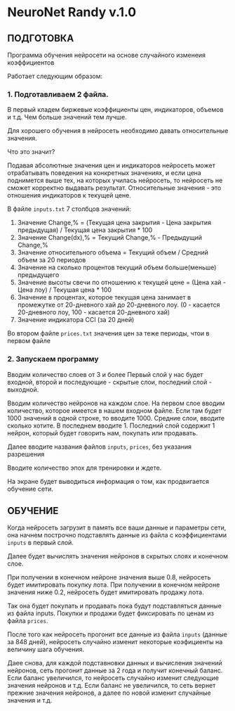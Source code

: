 # NeuroNet Randy v.1.0

## ПОДГОТОВКА

Программа обучения нейросети на основе случайного изменеия коэффициентов

Работает следующим образом:

### 1. Подготавливаем 2 файла.

В первый кладем биржевые коэффициенты цен, индикаторов, объемов и т.д. Чем больше значений тем лучше.

Для хорошего обучения в нейросеть необходимо давать относительные значения.

Что это значит?

Подавая абсолютные значения цен и индикаторов нейросеть может отрабатывать поведения на конкретных значениях, и если цена поднимется выше тех, на которых училась нейросеть, то нейросеть не сможет корректно выдавать результат.
Относительные значения - это отношения индикаторов к текущей цене.

В файле `inputs.txt` 7 столбцов значений:
1. Значение Change,% = (Текущая цена закрытия - Цена закрытия предыдущая) / Текущая цена закрытия * 100
2. Значение Change(dx),% = Текущий Change,% - Предыдущий Change,%
3. Значение относительного объема = Текущий объем / Средний объем за 20 периодов
4. Значение на сколько процентов текущий объем больше(меньше) предыдущего
5. Значение высоты свечи по отношению к текущей цене = (Цена хай - Цена лоу) / Текушая цена * 100
6. Значение в процентах, которое текущая цена занимает в промежутке от 20-дневного хай до 20-дневного лоу. (0 - касается 20-дневного лоу, 100 - касается 20-дневного хай)
7. Значение индикатора CCI (за 20 дней)

Во втором файле `prices.txt` значения цен за теже периоды, чтои в первом файле

### 2.  Запускаем программу

Вводим количество слоев от 3 и более
Первый слой у нас будет входной, второй и последующие - скрытые слои, последний слой - выходной.

Вводим количество нейронов на каждом слое.
На первом слое вводим количество, которое имеется в нашем входном файле. Если там будет 1000 значений в одной строке, то вводите 1000.
Средние слои, вводите сколько хотите.
В последнем вводите 1. Последний слой содержит 1 нейрон, который будет говорить нам, покупать или продавать.

Далее вводите названия файлов `inputs`, `prices`, без указания разрешения

Вводите количество эпох для тренировки и ждете.

На экране будет выводиться информация о том, как продвигается обучение сети.

## ОБУЧЕНИЕ

Когда нейросеть загрузит в память все ваши данные и параметры сети, она начнем построчно подставлять данные из файла с коэффициентами `inputs` в первый слой.

Далее будет вычислять значения нейронов в скрытых слоях и конечном слое.

При получении в конечном нейроне значения выше 0.8, нейросеть будет имитировать покупку лота.
При получении в конечном нейроне значения ниже 0.2, нейросеть будет имитировать продажу лота.

Так она будет покупать и продавать пока будут подставляться данные из файла inputs. Покупки и продажи будет фиксировать по ценам из файла `prices`.

После того как нейросеть прогонит все данные из файла `inputs` (данные за 848 дней), нейросеть случайно изменит некоторые коэфициенты на величину шага обучения.

Даее снова, для каждой подставновки данных и вычисления значений нейронов, сеть прогонит данные за 2 года и получит конечный баланс.
Если баланс увеличился, то нейросеть случайно изменит следующие значения нейронов и т.д.
Если баланс не увеличился, то сеть вернет прежние значения нейронов, а далее по новой изменит случайные значения и т.д.
